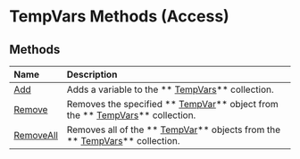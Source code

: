
# TempVars Methods (Access)

## Methods



|**Name**|**Description**|
|:-----|:-----|
| [Add](836e449c-35ff-4089-857a-403c9fc97592.md)|Adds a variable to the  ** [TempVars](aa81b18b-5e9f-ae44-cbcf-55cf6e37b7f6.md)** collection.|
| [Remove](a9ab9ff2-5bfc-d001-f5eb-9929907bc1b2.md)|Removes the specified  ** [TempVar](4a0429e6-bcfa-7a8b-7030-6e88c2f1a71d.md)** object from the ** [TempVars](aa81b18b-5e9f-ae44-cbcf-55cf6e37b7f6.md)** collection.|
| [RemoveAll](1b278bda-9f28-8fd7-0408-3a2a4d3e1a74.md)|Removes all of the  ** [TempVar](4a0429e6-bcfa-7a8b-7030-6e88c2f1a71d.md)** objects from the ** [TempVars](aa81b18b-5e9f-ae44-cbcf-55cf6e37b7f6.md)** collection.|
